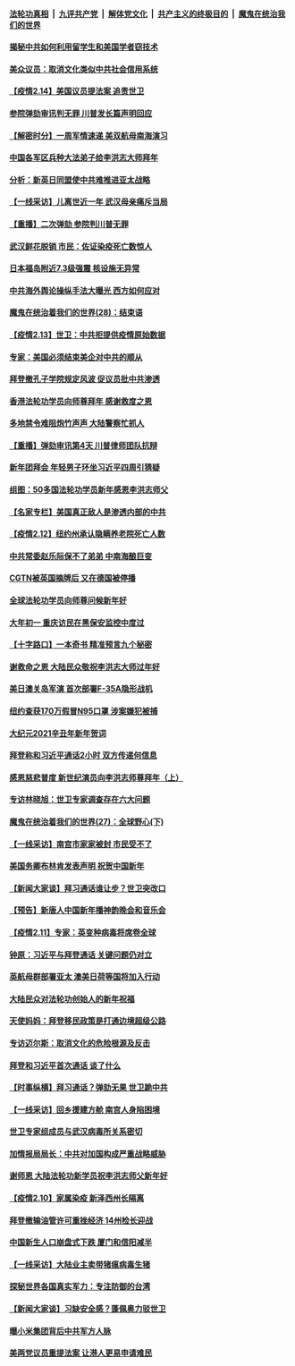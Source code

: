 

####  [法轮功真相](../../../../basic/blob/master/README.md?t=02150201) &nbsp;|&nbsp; [九评共产党](../../../../9ping.md/blob/master/README.md?t=02150201) &nbsp;|&nbsp; [解体党文化](../../../../jtdwh.md/blob/master/README.md?t=02150201)  &nbsp;|&nbsp; [共产主义的终极目的](../../../../gczydzjmd.md/blob/master/README.md?t=02150201) &nbsp;|&nbsp; [魔鬼在统治我们的世界](../../../../mgztzwmdsj.md/blob/master/README.md?t=02150201) 

#### [揭秘中共如何利用留学生和美国学者窃技术](../pages/nf4514/n12750365.md?t=02150201) 

#### [美众议员：取消文化类似中共社会信用系统](../pages/nf4514/n12746323.md?t=02150201) 

#### [【疫情2.14】美国议员提法案 追责世卫](../pages/nf4514/n12752081.md?t=02150201) 

#### [参院弹劾审讯判无罪 川普发长篇声明回应](../pages/nf4514/n12751480.md?t=02150201) 

#### [【解密时分】一周军情速递 美双航母南海演习](../pages/nf4514/n12751569.md?t=02150201) 

#### [中国各军区兵种大法弟子给李洪志大师拜年](../pages/nf4514/n12750047.md?t=02150201) 

#### [分析：新英日同盟使中共难推进亚太战略](../pages/nf4514/n12751459.md?t=02150201) 

#### [【一线采访】儿离世近一年 武汉母亲痛斥当局](../pages/nf4514/n12751400.md?t=02150201) 

#### [【重播】二次弹劾 参院判川普无罪](../pages/nf4514/n12751193.md?t=02150201) 

#### [武汉鲜花脱销 市民：佐证染疫死亡数惊人](../pages/nf4514/n12751292.md?t=02150201) 

#### [日本福岛附近7.3级强震 核设施无异常](../pages/nf4514/n12751158.md?t=02150201) 

#### [中共海外舆论操纵手法大曝光 西方如何应对](../pages/nf4514/n12744350.md?t=02150201) 

#### [魔鬼在统治着我们的世界(28)：结束语](../pages/nf4514/n10936246.md?t=02150201) 

#### [【疫情2.13】世卫：中共拒提供疫情原始数据](../pages/nf4514/n12750689.md?t=02150201) 

#### [专家：美国必须结束美企对中共的顺从](../pages/nf4514/n12750248.md?t=02150201) 

#### [拜登撤孔子学院规定风波 促议员批中共渗透](../pages/nf4514/n12748439.md?t=02150201) 

#### [香港法轮功学员向师尊拜年 感谢救度之恩](../pages/nf4514/n12750063.md?t=02150201) 

#### [多地禁令难阻炮竹声声 大陆警察忙抓人](../pages/nf4514/n12749595.md?t=02150201) 

#### [【重播】弹劾审讯第4天 川普律师团队抗辩](../pages/nf4514/n12749457.md?t=02150201) 

#### [新年团拜会 年轻男子环坐习近平四周引猜疑](../pages/nf4514/n12749639.md?t=02150201) 

#### [组图：50多国法轮功学员新年感恩李洪志师父](../pages/nf4514/n12725518.md?t=02150201) 

#### [【名家专栏】美国真正敌人是渗透内部的中共](../pages/nf4514/n12749325.md?t=02150201) 

#### [【疫情2.12】纽约州承认隐瞒养老院死亡人数](../pages/nf4514/n12748710.md?t=02150201) 

#### [中共常委赵乐际保不了弟弟 中南海酿巨变](../pages/nf4514/n12749602.md?t=02150201) 

#### [CGTN被英国摘牌后 又在德国被停播](../pages/nf4514/n12749485.md?t=02150201) 

#### [全球法轮功学员向师尊问候新年好](../pages/nf4514/n12749461.md?t=02150201) 

#### [大年初一 重庆访民在黑保安监控中度过](../pages/nf4514/n12749331.md?t=02150201) 

#### [【十字路口】一本奇书 精准预言九个秘密](../pages/nf4514/n12748307.md?t=02150201) 

#### [谢救命之恩 大陆民众敬祝李洪志大师过年好](../pages/nf4514/n12747295.md?t=02150201) 

#### [美日澳关岛军演 首次部署F-35A隐形战机](../pages/nf4514/n12746324.md?t=02150201) 

#### [纽约查获170万假冒N95口罩 涉案嫌犯被捕](../pages/nf4514/n12747634.md?t=02150201) 

#### [大纪元2021辛丑年新年贺词](../pages/nf4514/n12728940.md?t=02150201) 

#### [拜登称和习近平通话2小时 双方传递何信息](../pages/nf4514/n12747615.md?t=02150201) 

#### [感恩慈悲普度 新世纪演员向李洪志师尊拜年（上）](../pages/nf4514/n12745487.md?t=02150201) 

#### [专访林晓旭：世卫专家调查存在六大问题](../pages/nf4514/n12747390.md?t=02150201) 

#### [魔鬼在统治着我们的世界(27)：全球野心(下)](../pages/nf4514/n10928319.md?t=02150201) 

#### [【一线采访】南宫市家家被封 市民受不了](../pages/nf4514/n12747280.md?t=02150201) 

#### [美国务卿布林肯发表声明 祝贺中国新年](../pages/nf4514/n12747266.md?t=02150201) 

#### [【新闻大家谈】拜习通话谁让步？世卫突改口](../pages/nf4514/n12747190.md?t=02150201) 

#### [【预告】新唐人中国新年播神韵晚会和音乐会](../pages/nf4514/n12736427.md?t=02150201) 

#### [【疫情2.11】专家：英变种病毒将席卷全球](../pages/nf4514/n12746762.md?t=02150201) 

#### [钟原：习近平与拜登通话 关键问题仍对立](../pages/nf4514/n12746574.md?t=02150201) 

#### [英航母群部署亚太 澳美日荷等国将加入行动](../pages/nf4514/n12746174.md?t=02150201) 

#### [大陆民众对法轮功创始人的新年祝福](../pages/nf4514/n12745952.md?t=02150201) 

#### [天使妈妈：拜登移民政策是打通边境超级公路](../pages/nf4514/n12746359.md?t=02150201) 

#### [专访迈尔斯：取消文化的危险根源及反击](../pages/nf4514/n12711207.md?t=02150201) 

#### [拜登和习近平首次通话 谈了什么](../pages/nf4514/n12746106.md?t=02150201) 

#### [【时事纵横】拜习通话？弹劾无果 世卫跪中共](../pages/nf4514/n12746093.md?t=02150201) 

#### [【一线采访】回乡援建方舱 南宫人身陷困境](../pages/nf4514/n12745906.md?t=02150201) 

#### [世卫专家组成员与武汉病毒所关系密切](../pages/nf4514/n12745558.md?t=02150201) 

#### [加情报局局长：中共对加国构成严重战略威胁](../pages/nf4514/n12745575.md?t=02150201) 

#### [谢师恩 大陆法轮功新学员祝李洪志师父新年好](../pages/nf4514/n12745410.md?t=02150201) 

#### [【疫情2.10】家属染疫  新泽西州长隔离](../pages/nf4514/n12744811.md?t=02150201) 

#### [拜登撤输油管许可重挫经济 14州检长迎战](../pages/nf4514/n12745359.md?t=02150201) 

#### [中国新生人口崩盘式下跌 厦门和信阳减半](../pages/nf4514/n12745326.md?t=02150201) 

#### [【一线采访】大陆业主卖带猪瘟病毒生猪](../pages/nf4514/n12745101.md?t=02150201) 

#### [探秘世界各国真实军力：专注防御的台湾](../pages/nf4514/n12743930.md?t=02150201) 

#### [【新闻大家谈】习缺安全感？蓬佩奥力驳世卫](../pages/nf4514/n12745140.md?t=02150201) 

#### [曝小米集团背后中共军方人脉](../pages/nf4514/n12744852.md?t=02150201) 

#### [美两党议员重提法案 让港人更易申请难民](../pages/nf4514/n12744796.md?t=02150201) 

